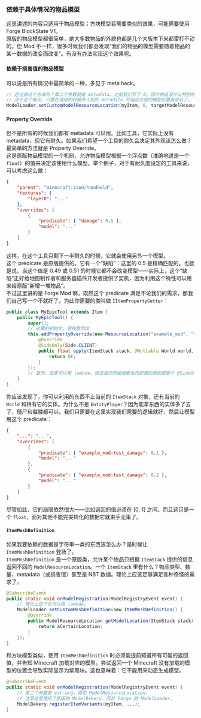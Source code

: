 ### 依赖于具体情况的物品模型

这里讲述的内容只适用于物品模型；方块模型若需要类似的效果，可能需要使用 Forge BlockState V1。  
原版的物品模型都很简单，绝大多数物品的外貌也都是几个大版本下来都雷打不动的。但 Mod 不一样，很多时候我们都会发现“我们的物品的模型需要随着物品的某一数据的改变而改变”。有没有办法实现这个效果呢。

#### 依赖于损害值的物品模型
可以说是所有情况中最简单的一种，多见于 meta hack。

```java
// 还记得这个方法吗？第二个参数就是 metadata。之前我们写了 0，因为物品没什么特别的。
// 对于这个情况，只需在调用的时候传入别的 metadata 并指定合适的模型位置就可以了。
ModelLoader.setCustomModelResourceLocation(myItem, 0, targetModelResourceLocation);
```

#### Property Override

但不是所有的时候我们都有 metadata 可以用。比如工具，它实际上没有 metadata，但它有耐久。如果我们希望一个工具的耐久会决定其外观该怎么做？最简单的方法就是 Property Override。  
这是原版物品模型的一个机制，允许物品模型根据一个浮点数（准确地说是一个 `float`）的值来决定该使用什么模型。举个例子，对于有耐久度设定的工具来说，可以考虑这么做：

```json
{
    "parent": "minecraft:item/handheld",
    "textures": {
        "layer0": "..."
    },
    "overrides": [
        {
            "predicate": { "damage": 0.5 },
            "model": "..."
        }
    ]
}
```

这样，在这个工具只剩下一半耐久的时候，它就会使用另外一个模型。  
这个 predicate 是原版提供的。它有一个“缺陷”：这里的 0.5 是精确匹配的。也就是说，当这个值是 0.49 或 0.51 的时候它都不会改变模型——实际上，这个“缺陷”正好给地图制作者和服务器插件开发者提供了契机，因为利用这个特性可以用来给原版“新增一堆物品”。  
不过这里讲的是 Forge Mod 啊，既然这个 predicate 满足不论我们的需求，那我们自己写一个不就好了。为此你需要的类叫做 `IItemPropertyGetter`：

```java
public class MyEpicTool extends Item {
    public MyEpicTool() {
        super();
        // 必要的初始化，请按需添加
        this.addPropertyOverride(new ResourceLocation("example_mod", "test_damage"), new IItemPropertyGetter() {
            @Override
            @SideOnly(Side.CLIENT)
            public float apply(ItemStack stack, @Nullable World world, @Nullable EntityLivingBase entity) {
                return 0F;
            }
        });
        // 是的，这里可以用 lambda，但这里仍然使用匿名内部类的原因是那个 @SideOnly，它的含义在后面的章节会讲到。
    }
}
```

你应该发现了，你可以利用的东西不止当前的 `ItemStack` 对象，还有当前的 `World` 和持有它的实体。为什么不是 `EntityPlayer`？因为能拿东西的实体多了去了，僵尸和骷髅都可以。我们只需要在这里实现我们需要的逻辑就好，然后让模型用这个 predicate：

```json
{
    "...": "...",
    "overrides": [
        {
            "predicate": { "example_mod:test_damage": 0.1 },
            "model": "..."
        },
        {
            "predicate": { "example_mod:test_damage": 0.2 },
            "model": "..."
        }
    ]
}
```

尽管如此，它的局限依然很大——比如返回的值必须在 [0, 1] 之间。而且这只是一个 `float`，面对其他不能完美转化的数据它就束手无策了。

#### `ItemMeshDefinition`

如果我要依赖的数据是字符串一类的东西该怎么办？是时候让 `ItemMeshDefinition` 登场了。  
`ItemMeshDefinition` 是一个原版类，允许某个物品只根据 `ItemStack` 提供的信息返回不同的 `ModelResourceLocation`。一个 `ItemStack` 里有什么？物品类型、数量、metadata（或损害值）甚至是 NBT 数据。<!-- 当然还有 Capability 数据，但是这需要后面的章节才会讲到。 -->理论上应该足够满足各种奇怪的需求了。  

```java
@SubscribeEvent
public static void onModelRegistration(ModelRegistryEvent event) {
    // 理论上这个也可以用 lambda。
    ModelLoader.setCustomMeshDefinition(new ItemMeshDefinition() {
        @Override
        public ModelResourceLocation getModelLocation(ItemStack stack) {
            return aCertainLocation;
        }
    });
}
```

和方块模型类似，使用 `ItemMeshDefinition` 时必须能提前知道所有可能的返回值，并告知 Minecraft 加载对应的模型。尝试返回一个 Minecraft 没有加载的模型的位置会导致实际显示为紫黑块。这也意味着：它不能用来动态生成模型。

```java
@SubscribeEvent
public static void onModelRegistration(ModelRegistryEvent event) {
    // 第二个参数是 var-arg，类型 ModelResourceLocation。
    // 注意这里使用了原版的 ModelBakery，而非 Forge 的 ModelLoader。
    ModelBakery.registerItemVariants(myItem, ...);
}
```
